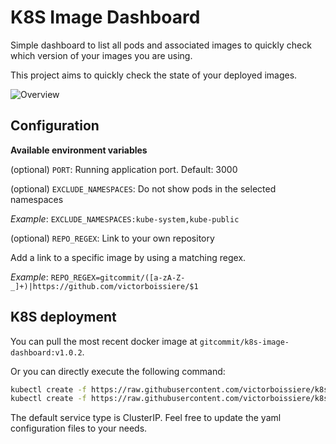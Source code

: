 # K8S Image Dashboard

Simple dashboard to list all pods and associated images to quickly check
which version of your images you are using.

This project aims to quickly check the state of your deployed images.

![Overview](https://raw.githubusercontent.com/victorboissiere/k8s-image-dashboard/master/docs/overview.png)

## Configuration

**Available environment variables**

(optional) `PORT`: Running application port. Default: 3000

(optional) `EXCLUDE_NAMESPACES`: Do not show pods in the selected namespaces

_Example_: `EXCLUDE_NAMESPACES:kube-system,kube-public`

(optional) `REPO_REGEX`: Link to your own repository

Add a link to a specific image by using a matching regex.

_Example_: `REPO_REGEX=gitcommit/([a-zA-Z-_]+)|https://github.com/victorboissiere/$1` 

## K8S deployment

You can pull the most recent docker image at `gitcommit/k8s-image-dashboard:v1.0.2`.

Or you can directly execute the following command:

```bash
kubectl create -f https://raw.githubusercontent.com/victorboissiere/k8s-image-dashboard/master/k8s/deployment.yaml
kubectl create -f https://raw.githubusercontent.com/victorboissiere/k8s-image-dashboard/master/k8s/service.yaml
```

The default service type is ClusterIP. Feel free to update
the yaml configuration files to your needs.

